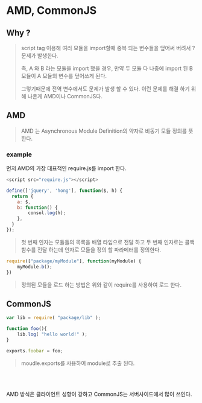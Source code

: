 # AMD, CommonJS

## Why ?
> script tag 이용해 여러 모듈을 import할때 중복 되는 변수들을 덮어써 버려서 ? 문제가 발생한다. 
> 
> 즉, A 와 B 라는 모듈을 import 했을 경우, 만약 두 모듈 다 나중에 import 된 B모듈이 A 모듈의 변수를 덮어쓰게 된다. 
> 
> 그렇기때문에 전역 변수에서도 문제가 발생 할 수 있다. 이런 문제를 해결 하기 위해 나온게 AMD이나 CommonJS다.

## AMD

> AMD 는 Asynchronous Module Definition의 약자로 비동기 모듈 정의를 뜻한다.

### example
먼저 AMD의 가장 대표적인 require.js를 import 한다.
```javascript
<script src="require.js"></script>
```
```javascript
define(['jquery', 'hong'], function($, h) {
  return {
    a: $,
    b: function() {
        consol.log(h);
    },
  }
});
```
> 첫 번째 인자는 모듈들의 목록을 배열 타입으로 전달 하고 두 번째 인자로는 콜백함수를 전달 하는데 인자로 모듈을 정의 할 파라메터를 정의한다.

```javascript
require(["package/myModule"], function(myModule) {
    myModule.b();
})
```
> 정의된 모듈을 로드 하는 방법은 위와 같이 require를 사용하여 로드 한다.

## CommonJS

```javascript
var lib = require( "package/lib" );

function foo(){
    lib.log( "hello world!" );
}

exports.foobar = foo;
```
> moudle.exports를 사용하여 module로 추출 된다. 

<br><br>

AMD 방식은 클라이언트 성향이 강하고 CommonJS는 서버사이드에서 많이 쓰인다.